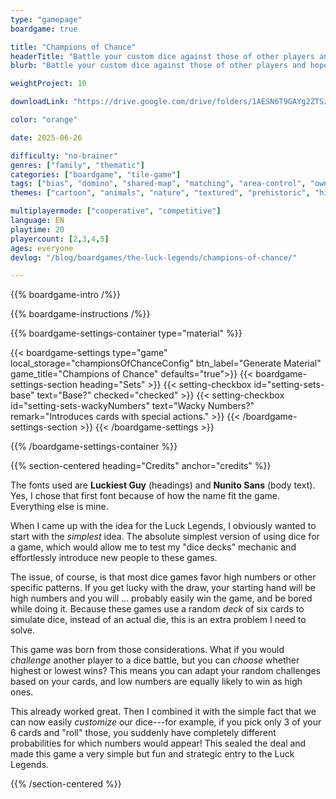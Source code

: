 ```yaml
---
type: "gamepage"
boardgame: true

title: "Champions of Chance"
headerTitle: "Battle your custom dice against those of other players and hope the odds are in your favor."
blurb: "Battle your custom dice against those of other players and hope the odds are in your favor."

weightProject: 10

downloadLink: "https://drive.google.com/drive/folders/1AESN6T9GAYg2ZTSzneAAiSdEQbMHXWsV"

color: "orange"

date: 2025-06-26

difficulty: "no-brainer"
genres: ["family", "thematic"]
categories: ["boardgame", "tile-game"]
tags: ["bias", "domino", "shared-map", "matching", "area-control", "ownership", "textless", "turn-based", "high-score"]
themes: ["cartoon", "animals", "nature", "textured", "prehistoric", "history"]

multiplayermode: ["cooperative", "competitive"]
language: EN
playtime: 20
playercount: [2,3,4,5]
ages: everyone
devlog: "/blog/boardgames/the-luck-legends/champions-of-chance/"

---
```


{{% boardgame-intro /%}}

{{% boardgame-instructions /%}}

{{% boardgame-settings-container type="material" %}}

{{< boardgame-settings type="game" local_storage="championsOfChanceConfig" btn_label="Generate Material" game_title="Champions of Chance" defaults="true">}}
  {{< boardgame-settings-section heading="Sets" >}}
    {{< setting-checkbox id="setting-sets-base" text="Base?" checked="checked" >}}
    {{< setting-checkbox id="setting-sets-wackyNumbers" text="Wacky Numbers?" remark="Introduces cards with special actions." >}}
  {{< /boardgame-settings-section >}}
{{< /boardgame-settings >}}

{{% /boardgame-settings-container %}}

{{% section-centered heading="Credits" anchor="credits" %}}

The fonts used are **Luckiest Guy** (headings) and **Nunito Sans** (body text). Yes, I chose that first font because of how the name fit the game. Everything else is mine.

When I came up with the idea for the Luck Legends, I obviously wanted to start with the _simplest_ idea. The absolute simplest version of using dice for a game, which would allow me to test my "dice decks" mechanic and effortlessly introduce new people to these games.

The issue, of course, is that most dice games favor high numbers or other specific patterns. If you get lucky with the draw, your starting hand will be high numbers and you will ... probably easily win the game, and be bored while doing it. Because these games use a random _deck_ of six cards to simulate dice, instead of an actual die, this is an extra problem I need to solve.

This game was born from those considerations. What if you would _challenge_ another player to a dice battle, but you can _choose_ whether highest or lowest wins? This means you can adapt your random challenges based on your cards, and low numbers are equally likely to win as high ones.

This already worked great. Then I combined it with the simple fact that we can now easily _customize_ our dice---for example, if you pick only 3 of your 6 cards and "roll" those, you suddenly have completely different probabilities for which numbers would appear! This sealed the deal and made this game a very simple but fun and strategic entry to the Luck Legends.

{{% /section-centered %}}